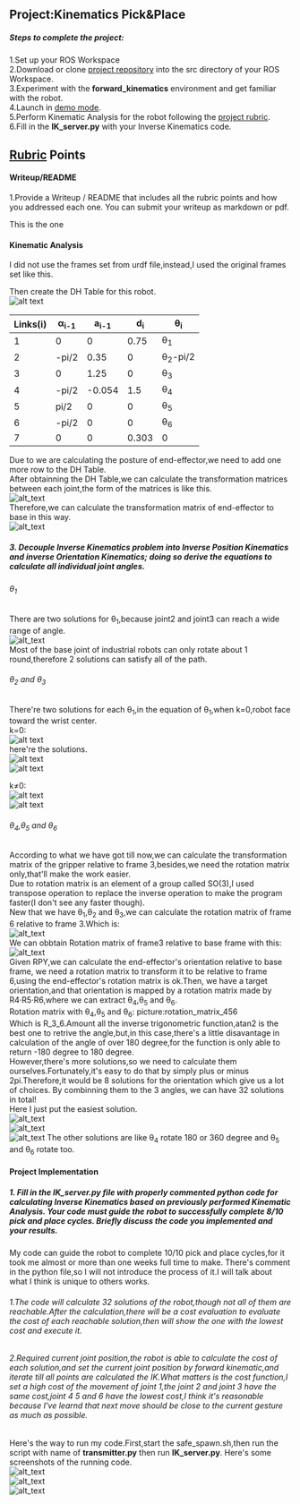 ## Project:Kinematics Pick&Place


##### Steps to complete the project:
1.Set up your ROS Workspace  
2.Download or clone [project repository](https://github.com/Alcatrazee/RoboND-Kinematics-Project) into the src directory of your ROS Workspace.  
3.Experiment with the **forward_kinematics** environment and get familiar with the robot.  
4.Launch in [demo mode](https://classroom.udacity.com/nanodegrees/nd209/parts/7b2fd2d7-e181-401e-977a-6158c77bf816/modules/8855de3f-2897-46c3-a805-628b5ecf045b/lessons/91d017b1-4493-4522-ad52-04a74a01094c/concepts/ae64bb91-e8c4-44c9-adbe-798e8f688193).  
5.Perform Kinematic Analysis for the robot following the [project rubric](https://review.udacity.com/#!/rubrics/972/view).  
6.Fill in the **IK_server.py** with your Inverse Kinematics code.
## [Rubric](https://review.udacity.com/#!/rubrics/972/view) Points



[FK]: ./repo_pictures/FK.jpg
[eq_i_ip1]: ./repo_pictures/equation.jpg
[FK_equation]: ./repo_pictures/equation_t.jpg
[theta1]: ./repo_pictures/equation_t1.jpg
[elbow_up_pic]: ./repo_pictures/theta2_elbow_up_true.jpg
[theta2_k0]: ./repo_pictures/theta2_k0_true.jpg
[theta2_kdot]: ./repo_pictures/theta2_k0.jpg
[theta3_k0]: ./repo_pictures/theta3_k0_true.jpg
[theta3_kdot]: ./repo_pictures/theta3_k0.jpg
[t4]: ./repo_pictures/t4.jpg
[t5]: ./repo_pictures/t5.jpg
[t6]: ./repo_pictures/t6.jpg
[rm_456]:./repo_pictures/rotation_matrix_456.jpg
[r36]: ./repo_pictures/R3_6.jpg
[r03]: ./repo_pictures/R_03.jpg
[screenshot1]: ./repo_pictures/upload.png
[screenshot2]: ./repo_pictures/upload2.png
[screenshot3]: ./repo_pictures/upload3.png

#### Writeup/README
1.Provide a Writeup / README that includes all the rubric points and how you addressed each one. You can submit your writeup as markdown or pdf.  

This is the one  

#### Kinematic Analysis  

I did not use the frames set from urdf file,instead,I used the original frames set like this.  
 
Then create the DH Table for this robot.  
![alt text][FK]  

Links(i) | α<sub>i-1</sub>| a<sub>i-1</sub>|d<sub>i</sub>|θ<sub>i</sub>|
---|---|---|---|---|
1 | 0|0|0.75|θ<sub>1</sub>|
2 | -pi/2|0.35|0|θ<sub>2</sub>-pi/2|
3 |0|1.25|0|θ<sub>3</sub>|
4 |-pi/2|-0.054|1.5|θ<sub>4</sub>|
5 |pi/2|0|0|θ<sub>5</sub>|
6 |-pi/2|0|0|θ<sub>6</sub>|  
7 |0|0|0.303|0|  

Due to we are calculating the posture of end-effector,we need to add one more row to the DH Table.  
After obtainning the DH Table,we can calculate the transformation matrices between each joint,the form of the matrices is like this.  
![alt_text][eq_i_ip1]  
Therefore,we can calculate the transformation matrix of end-effector to base in this way.  
![alt_text][FK_equation]    
##### 3. Decouple Inverse Kinematics problem into Inverse Position Kinematics and inverse Orientation Kinematics; doing so derive the equations to calculate all individual joint angles.  
###### θ<sub>1</sub>  
There are two solutions for θ<sub>1</sub>,because joint2 and joint3 can reach a wide range of angle.  
![alt_text][theta1]  
Most of the base joint of industrial robots can only rotate about 1 round,therefore 2 solutions can satisfy all of the path.

###### θ<sub>2</sub> and θ<sub>3</sub>
There're two solutions for each θ<sub>1</sub>,in the equation of θ<sub>1</sub>,when k=0,robot face toward the wrist center.  
k=0:    
![alt text][elbow_up_pic]  
here're the solutions.  
![alt text][theta2_k0]  
![alt text][theta3_k0]  

k≠0:  
![alt text][theta2_kdot]  
![alt text][theta3_kdot]  
    
###### θ<sub>4</sub>,θ<sub>5</sub> and θ<sub>6</sub>
According to what we have got till now,we can calculate the transformation matrix of the gripper relative to frame 3,besides,we need the rotation matrix only,that'll make the work easier.  
Due to rotation matrix is an element of a group called SO(3),I used transpose operation to replace the inverse operation to make the program faster(I don't see any faster though).  
New that we have θ<sub>1</sub>,θ<sub>2</sub> and θ<sub>3</sub>,we can calculate the rotation matrix of frame 6 relative to frame 3.Which is:  
![alt_text][r36]  
We can obbtain Rotation matrix of frame3 relative to base frame with this:  
![alt_text][r03]  
Given RPY,we can calculate the end-effector's orientation relative to base frame, we need a rotation matrix to transform it to be relative to frame 6,using the end-effector's rotation matrix is ok.Then, we have a target orientation,and that orientation is mapped by a rotation matrix made by R4·R5·R6,where we can extract θ<sub>4</sub>,θ<sub>5</sub> and θ<sub>6</sub>.  
Rotation matrix with θ<sub>4</sub>,θ<sub>5</sub> and θ<sub>6</sub>:
picture:rotation_matrix_456  
Which is R_3_6.Amount all the inverse trigonometric function,atan2 is the best one to retrive the angle,but,in this case,there's a little disavantage in calculation of the angle of over 180 degree,for the function is only able to return -180 degree to 180 degree.  
However,there's more solutions,so we need to calculate them ourselves.Fortunately,it's easy to do that by simply plus or minus 2pi.Therefore,it would be 8 solutions for the orientation which give us a lot of choices. By combinning them to the 3 angles, we can have 32 solutions in total!  
Here I just put the easiest solution.  
![alt_text][t4]  
![alt_text][t5]  
![alt_text][t6]
The other solutions are like θ<sub>4</sub> rotate 180 or 360 degree and θ<sub>5</sub> and θ<sub>6</sub> rotate too.  
#### Project Implementation
##### 1. Fill in the IK_server.py file with properly commented python code for calculating Inverse Kinematics based on previously performed Kinematic Analysis. Your code must guide the robot to successfully complete 8/10 pick and place cycles. Briefly discuss the code you implemented and your results.
My code can guide the robot to complete 10/10 pick and place cycles,for it took me almost or more than one weeks full time to make. 
There's comment in the python file,so I will not introduce the process of it.I will talk about what I think is unique to others works.  
###### 1.The code will calculate 32 solutions of the robot,though not all of them are reachable.After the calculation,there will be a cost evaluation to evaluate the cost of each reachable solution,then will show the one with the lowest cost and execute it.  

###### 2.Required current joint position,the robot is able to calculate the cost of each solution,and set the current joint position by forward kinematic,and iterate till all points are calculated the IK.What matters is the cost function,I set a high cost of the movement of joint 1,the joint 2 and joint 3 have the same cost,joint 4 5 and 6 have the lowest cost,I think it's reasonable because I've learnd that next move should be close to the current gesture as much as possible.  
Here's the way to run my code.First,start the safe_spawn.sh,then run the script with name of **transmitter.py** then run **IK_server.py**.
Here's some screenshots of the running code.  
![alt_text][screenshot1]  
![alt_text][screenshot2]  
![alt_text][screenshot3]  
